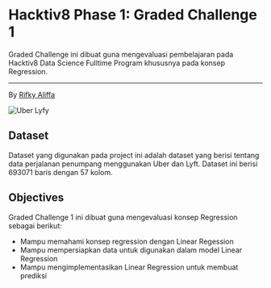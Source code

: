 # Hacktiv8 Phase 1: Graded Challenge 1

Graded Challenge ini dibuat guna mengevaluasi pembelajaran pada Hacktiv8 Data Science Fulltime Program khususnya pada konsep Regression.

---

By [Rifky Aliffa](https://github.com/Penzragon)

![Uber Lyfy](https://photos5.appleinsider.com/gallery/37267-69909-1OLXiBSIR4zfrwXBI_emrgQ-xl.jpg)

## Dataset

Dataset yang digunakan pada project ini adalah dataset yang berisi tentang data perjalanan penumpang menggunakan Uber dan Lyft. Dataset ini berisi 693071 baris dengan 57 kolom.

## Objectives

Graded Challenge 1 ini dibuat guna mengevaluasi konsep Regression sebagai berikut:

- Mampu memahami konsep regression dengan Linear Regession
- Mampu mempersiapkan data untuk digunakan dalam model Linear Regression
- Mampu mengimplementasikan Linear Regression untuk membuat prediksi
